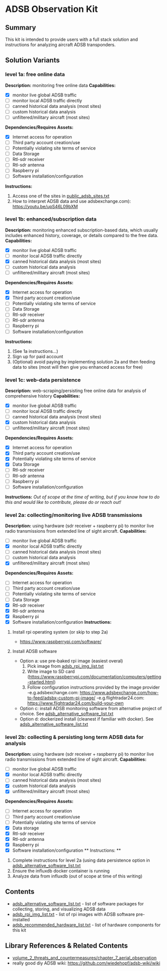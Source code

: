 # ADSB Observation Kit
## Summary
This kit is intended to provide users with a full stack solution and instructions for analyzing aircraft ADSB transponders.
## Solution Variants
### level 1a: free online data
**Description:** monitoring free online data
**Capabilities:**
- [x] monitor live global ADSB traffic
- [ ] monitor local ADSB traffic directly
- [ ] canned historical data analysis (most sites)
- [ ] custom historical data analysis
- [ ] unfiltered/military aircraft (most sites)

**Dependencies/Requires Assets:**
- [X] Internet access for operation
- [ ] Third party account creation/use
- [ ] Potentially violating site terms of service
- [ ] Data Storage
- [ ] Rtl-sdr receiver
- [ ] Rtl-sdr antenna
- [ ] Raspberry pi
- [ ] Software installation/configuration

**Instructions:**
1. Access one of the sites in [public_adsb_sites.txt](./public_adsb_sites.txt)
2. How to interpret ADSB data and use adsbexchange.com): https://youtu.be/upS46L09bXM

### level 1b: enhanced/subscription data
**Description:** monitoring enhanced subscription-based data, which usually includes enhanced history, coverage, or details compared to the free data.
**Capabilities:**
- [x] monitor live global ADSB traffic
- [ ] monitor local ADSB traffic directly
- [x] canned historical data analysis (most sites)
- [ ] custom historical data analysis
- [ ] unfiltered/military aircraft (most sites)

**Dependencies/Requires Assets:**
- [X] Internet access for operation
- [X] Third party account creation/use
- [ ] Potentially violating site terms of service
- [ ] Data Storage
- [ ] Rtl-sdr receiver
- [ ] Rtl-sdr antenna
- [ ] Raspberry pi
- [ ] Software installation/configuration

**Instructions:**
1. (See 1a instructions...)
2. Sign up for paid account
3. (Optional) avoid paying by implementing solution 2a and then feeding data to sites (most will then give you enhanced access for free)

### level 1c: web-data persistence
**Description:** web-scraping/persisting free online data for analysis of comprehensive history
**Capabilities:**
- [x] monitor live global ADSB traffic
- [ ] monitor local ADSB traffic directly
- [ ] canned historical data analysis (most sites)
- [x] custom historical data analysis
- [ ] unfiltered/military aircraft (most sites)

**Dependencies/Requires Assets:**
- [X] Internet access for operation
- [X] Third party account creation/use
- [X] Potentially violating site terms of service
- [X] Data Storage
- [ ] Rtl-sdr receiver
- [ ] Rtl-sdr antenna
- [ ] Raspberry pi
- [ ] Software installation/configuration

**Instructions:**
*Out of scope at the time of writing, but if you know how to do this and would like to contribute, please do or reach out!*

### level 2a: collecting/monitoring live ADSB transmissions
**Description:** using hardware (sdr receiver + raspberry pi) to monitor live radio transmissions from extended line of sight aircraft.
**Capabilities:**
- [ ] monitor live global ADSB traffic
- [x] monitor local ADSB traffic directly
- [ ] canned historical data analysis (most sites)
- [ ] custom historical data analysis
- [x] unfiltered/military aircraft (most sites)

**Dependencies/Requires Assets:**
- [ ] Internet access for operation
- [ ] Third party account creation/use
- [ ] Potentially violating site terms of service
- [ ] Data Storage
- [X] Rtl-sdr receiver
- [X] Rtl-sdr antenna
- [X] Raspberry pi
- [X] Software installation/configuration
**Instructions:**
1. Install rpi operating system (or skip to step 2a)
   - https://www.raspberrypi.com/software/

2. Install ADSB software
   - Option a: use pre-baked rpi image (easiest overal)
     1. Pick image from [adsb_rpi_img_list.txt](./adsb_rpi_img_list.txt)
     2. Write image to SD card (https://www.raspberrypi.com/documentation/computers/getting-started.html)
     3. Follow configuration instructions provided by the image provider
        -e.g.adsbexchange.com: https://www.adsbexchange.com/how-to-feed/adsbx-custom-pi-image/
        -e.g.flightradar24.com: https://www.flightradar24.com/build-your-own
   - Option c: install ADSB monitoring software from alternative project of choice. See [adsb_alternative_software_list.txt](./adsb_alternative_software_list.txt)
   - Option d: dockerized install (cleanest if familiar with docker). See [adsb_alternative_software_list.txt](./adsb_alternative_software_list.txt)

### level 2b: collecting & persisting long term ADSB data for analysis
**Description:** using hardware (sdr receiver + raspberry pi) to monitor live radio transmissions from extended line of sight aircraft.
**Capabilities:**
- [ ] monitor live global ADSB traffic
- [x] monitor local ADSB traffic directly
- [ ] canned historical data analysis (most sites)
- [x] custom historical data analysis
- [x] unfiltered/military aircraft (most sites)

**Dependencies/Requires Assets:**
- [ ] Internet access for operation
- [ ] Third party account creation/use
- [ ] Potentially violating site terms of service
- [X] Data storage
- [X] Rtl-sdr receiver
- [X] Rtl-sdr antenna
- [X] Raspberry pi
- [X] Software installation/configuration
** Instructions: **
1. Complete instructions for level 2a (using data persistence option in [adsb_alternative_software_list.txt](./adsb_alternative_software_list.txt)
2. Ensure the influxdb docker container is running
3. Analyze data from influxdb (out of scope at time of this writing)

## Contents
- [adsb_alternative_software_list.txt](./adsb_alternative_software_list.txt) - list of software packages for collecting, storing, and visualizing ADSB data
- [adsb_rpi_img_list.txt](./adsb_rpi_img_list.txt) - list of rpi images with ADSB software pre-installed
- [adsb_recommended_hardware_list.txt](./adsb_recommended_hardware_list.txt) - list of hardware components for this kit

## Library References & Related Contents
- [volume_2_threats_and_countermeasures/chapter_7_aerial_observation](https://github.com/nallerz/opsec-cookbook/blob/main/library/volume_2_threats_and_countermeasures/chapter_7_aerial_observation.md)
- really good diy ADSB wiki: https://github.com/wiedehopf/adsb-wiki/wiki
